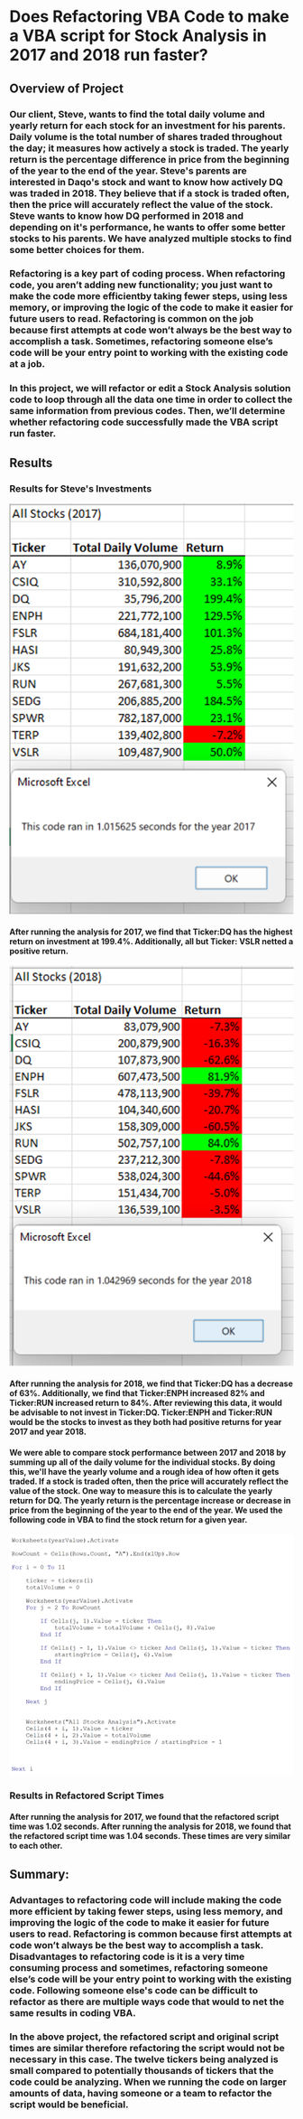# Does Refactoring VBA Code to make a VBA script for Stock Analysis in 2017 and 2018 run faster?

## Overview of Project

### Our client, Steve, wants to find the total daily volume and yearly return for each stock for an investment for his parents. Daily volume is the total number of shares traded throughout the day; it measures how actively a stock is traded. The yearly return is the percentage difference in price from the beginning of the year to the end of the year. Steve's parents are interested in Daqo's stock and want to know how actively DQ was traded in 2018. They believe that if a stock is traded often, then the price will accurately reflect the value of the stock. Steve wants to know how DQ performed in 2018 and depending on it's performance, he wants to offer some better stocks to his parents. We have analyzed multiple stocks to find some better choices for them. 

### Refactoring is a key part of coding process. When refactoring code, you aren’t adding new functionality; you just want to make the code more efficientby taking fewer steps, using less memory, or improving the logic of the code to make it easier for future users to read. Refactoring is common on the job because first attempts at code won’t always be the best way to accomplish a task. Sometimes, refactoring someone else’s code will be your entry point to working with the existing code at a job. 

### In this project, we will refactor or edit a Stock Analysis solution code to loop through all the data one time in order to collect the same information from previous codes. Then, we’ll determine whether refactoring code successfully made the VBA script run faster. 

## Results

### Results for Steve's Investments

![Stock Analysis for 2017 and Refactoring time](/VBA_Challenge_2017.png)
#### After running the analysis for 2017, we find that Ticker:DQ has the highest return on investment at 199.4%. Additionally, all but Ticker: VSLR netted a positive return. 

![Stock Analysis for 2018 and Refactoring time](/VBA_Challenge_2018.png)
#### After running the analysis for 2018, we find that Ticker:DQ has a decrease of 63%. Additionally, we find that Ticker:ENPH increased 82% and Ticker:RUN increased return to 84%. After reviewing this data, it would be advisable to not invest in Ticker:DQ. Ticker:ENPH and Ticker:RUN would be the stocks to invest as they both had positive returns for year 2017 and year 2018.

#### We were able to compare stock performance between 2017 and 2018 by summing up all of the daily volume for the individual stocks. By doing this, we'll have the yearly volume and a rough idea of how often it gets traded. If a stock is traded often, then the price will accurately reflect the value of the stock. One way to measure this is to calculate the yearly return for DQ. The yearly return is the percentage increase or decrease in price from the beginning of the year to the end of the year. We used the following code in VBA to find the stock return for a given year.

![VBA Code for finding return](VBA_Code.png)

### Results in Refactored Script Times

#### After running the analysis for 2017, we found that the refactored script time was 1.02 seconds. After running the analysis for 2018, we found that the refactored script time was 1.04 seconds. These times are very similar to each other. 

## Summary: 

### Advantages to refactoring code will include making the code more efficient by taking fewer steps, using less memory, and improving the logic of the code to make it easier for future users to read. Refactoring is common because first attempts at code won’t always be the best way to accomplish a task. Disadvantages to refactoring code is it is a very time consuming process and sometimes, refactoring someone else’s code will be your entry point to working with the existing code. Following someone else's code can be difficult to refactor as there are multiple ways code that would to net the same results in coding VBA. 

### In the above project, the refactored script and original script times are similar therefore refactoring the script would not be necessary in this case. The twelve tickers being analyzed is small compared to potentially thousands of tickers that the code could be analyzing. When we running the code on larger amounts of data, having someone or a team to refactor the script would be beneficial. 

